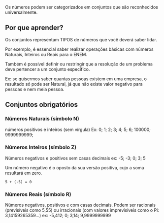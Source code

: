 Os números podem ser categorizados em conjuntos que são reconhecidos universalmente.

## Por que aprender? 

Os conjuntos representam TIPOS de números que você deverá saber lidar.

Por exemplo, é essencial saber realizar operações básicas com números Naturais, Inteiros ou Reais para o ENEM. 

Também é possível definir ou restringir que a resolução de um problema deve pertencer a um conjunto específico. 

Ex: se quisermos saber quantas pessoas existem em uma empresa, o resultado só pode ser Natural, já que não existe valor negativo para pessoas e nem meia pessoa. 
## Conjuntos obrigatórios
### Números Naturais (símbolo N)
números positivos e inteiros (sem vírgula)
Ex: 0; 1; 2; 3; 4; 5; 6; 100000; 9999999999; 

### Números Inteiros (símbolo Z)
Números negativos e positivos sem casas decimais
ex: -5; -3; 0; 3; 5

Um número negativo é o oposto da sua versão positiva, cujo a soma resultará em zero.
```
5 + (-5) = 0
```

### Números Reais (símbolo R)
Números negativos, positivos e com casas decimais. 
Podem ser racionais (previsíveis como 5,55) ou irracionais (com valores imprevisíveis como o Pi: 3,14159265359...)
ex: -5,412;  0;  3,14;  9,9999999999


